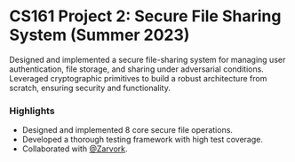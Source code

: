 # CS161 Project 2: Secure File Sharing System (Summer 2023)

Designed and implemented a secure file-sharing system for managing user authentication, file storage, and sharing under adversarial conditions. Leveraged cryptographic primitives to build a robust architecture from scratch, ensuring security and functionality.

### Highlights
- Designed and implemented 8 core secure file operations.
- Developed a thorough testing framework with high test coverage.
- Collaborated with [@Zarvork](https://github.com/Zarvork).
